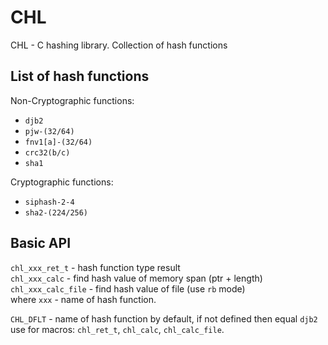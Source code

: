 # CHL

CHL - C hashing library. Collection of hash functions

## List of hash functions

Non-Cryptographic functions:
- `djb2`
- `pjw-(32/64)`
- `fnv1[a]-(32/64)`
- `crc32(b/c)`
- `sha1`

Cryptographic functions:
- `siphash-2-4`
- `sha2-(224/256)`

## Basic API

`chl_xxx_ret_t` - hash function type result  
`chl_xxx_calc` - find hash value of memory span (ptr + length)  
`chl_xxx_calc_file` - find hash value of file (use `rb` mode)  
where `xxx` - name of hash function.

`CHL_DFLT` - name of hash function by default, if not defined then equal `djb2`  
use for macros: `chl_ret_t`, `chl_calc`, `chl_calc_file`.